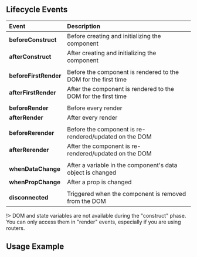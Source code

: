 ## Lifecycle Events

| Event              | Description                                        |
|:-------------------|:---------------------------------------------------|
| **beforeConstruct**| Before creating and initializing the component     |
| **afterConstruct** | After creating and initializing the component      |
|                    |                                                    |
| **beforeFirstRender**| Before the component is rendered to the DOM for the first time|
| **afterFirstRender**| After the component is rendered to the DOM for the first time |
|                    |                                                    |
| **beforeRender**   | Before every render                                |
| **afterRender**    | After every render                                 |
|                    |                                                    |
| **beforeRerender** | Before the component is re-rendered/updated on the DOM|
| **afterRerender**  | After the component is re-rendered/updated on the DOM |
|                    |                                                    |
| **whenDataChange** | After a variable in the component's data object is changed|
| **whenPropChange** | After a prop is changed                            |
|                    |                                                    |
| **disconnected**   | Triggered when the component is removed from the DOM|

!> DOM and state variables are not available during the "construct" phase. You can only access them in "render" events, especially if you are using routers.

## Usage Example

<repl-component id="sp34gk6ealoxiwu" download="true"></repl-component>
